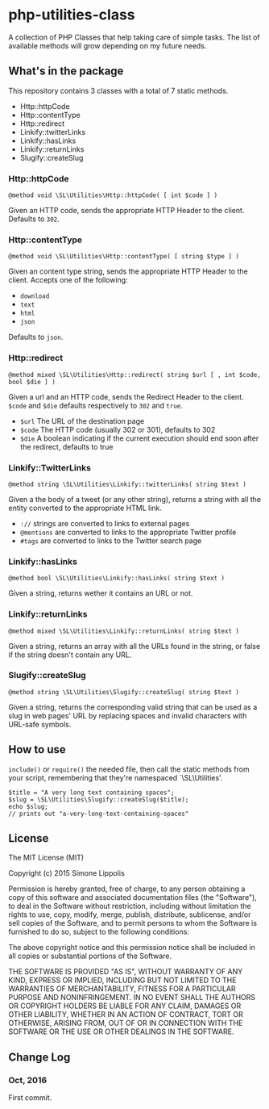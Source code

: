 # php-utilities-class

A collection of PHP Classes that help taking care of simple tasks.
The list of available methods will grow depending on my future needs.

## What's in the package

This repository contains 3 classes with a total of 7 static methods.

* Http::httpCode
* Http::contentType
* Http::redirect
* Linkify::twitterLinks
* Linkify::hasLinks
* Linkify::returnLinks
* Slugify::createSlug
 
### Http::httpCode

    @method void \SL\Utilities\Http::httpCode( [ int $code ] )

Given an HTTP code, sends the appropriate HTTP Header to the client. Defaults to `302`.

### Http::contentType

	@method void \SL\Utilities\Http::contentType( [ string $type ] )

Given an content type string, sends the appropriate HTTP Header to the client.
Accepts one of the following:

* `download`
* `text`
* `html`
* `json`
 
 Defaults to `json`.
 
### Http::redirect
 
 	@method mixed \SL\Utilities\Http::redirect( string $url [ , int $code, bool $die ] )
 	
Given a url and an HTTP code, sends the Redirect Header to the client. `$code` and `$die` defaults respectively to `302` and `true`.

* `$url` The URL of the destination page
* `$code` The HTTP code (usually 302 or 301), defaults to 302
* `$die` A boolean indicating if the current execution should end soon after the redirect, defaults to true
 
### Linkify::TwitterLinks
 
 	@method string \SL\Utilities\Linkify::twitterLinks( string $text )
 	
Given a the body of a tweet (or any other string), returns a string with all the entity converted to the appropriate HTML link.
 
* `://` strings are converted to links to external pages
* `@mentions` are converted to links to the appropriate Twitter profile
* `#tags` are converted to links to the Twitter search page
 
### Linkify::hasLinks
 
 	@method bool \SL\Utilities\Linkify::hasLinks( string $text )
 	
Given a string, returns wether it contains an URL or not.

### Linkify::returnLinks

	@method mixed \SL\Utilities\Linkify::returnLinks( string $text )

Given a string, returns an array with all the URLs found in the string, or false if the string doesn't contain any URL.

### Slugify::createSlug

	@method string \SL\Utilities\Slugify::createSlug( string $text )
	
Given a string, returns the corresponding valid string that can be used as a slug in web pages' URL by replacing spaces and invalid characters with URL-safe symbols.

## How to use

`include()` or `require()` the needed file, then call the static methods from your script, remembering that they're namespaced `\SL\Utilities'.

	$title = "A very long text containing spaces";
	$slug = \SL\Utilities\Slugify::createSlug($title); 
	echo $slug;
	// prints out "a-very-long-text-containing-spaces"
	
	
## License

The MIT License (MIT)

Copyright (c) 2015 Simone Lippolis

Permission is hereby granted, free of charge, to any person obtaining a copy
of this software and associated documentation files (the "Software"), to deal
in the Software without restriction, including without limitation the rights
to use, copy, modify, merge, publish, distribute, sublicense, and/or sell
copies of the Software, and to permit persons to whom the Software is
furnished to do so, subject to the following conditions:

The above copyright notice and this permission notice shall be included in all
copies or substantial portions of the Software.

THE SOFTWARE IS PROVIDED "AS IS", WITHOUT WARRANTY OF ANY KIND, EXPRESS OR
IMPLIED, INCLUDING BUT NOT LIMITED TO THE WARRANTIES OF MERCHANTABILITY,
FITNESS FOR A PARTICULAR PURPOSE AND NONINFRINGEMENT. IN NO EVENT SHALL THE
AUTHORS OR COPYRIGHT HOLDERS BE LIABLE FOR ANY CLAIM, DAMAGES OR OTHER
LIABILITY, WHETHER IN AN ACTION OF CONTRACT, TORT OR OTHERWISE, ARISING FROM,
OUT OF OR IN CONNECTION WITH THE SOFTWARE OR THE USE OR OTHER DEALINGS IN THE
SOFTWARE.

## Change Log

### Oct, 2016
First commit.